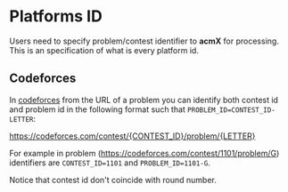 # Platforms ID

Users need to specify problem/contest identifier to **acmX** for processing. This is an specification of what is every platform id.

## Codeforces

In [codeforces](https://codeforces.com) from the URL of a problem you can identify both contest id and problem id in the following format such that `PROBLEM_ID=CONTEST_ID-LETTER`:

https://codeforces.com/contest/{CONTEST_ID}/problem/{LETTER}

For example in problem (https://codeforces.com/contest/1101/problem/G) identifiers are `CONTEST_ID=1101` and `PROBLEM_ID=1101-G`.

Notice that contest id don't coincide with round number.